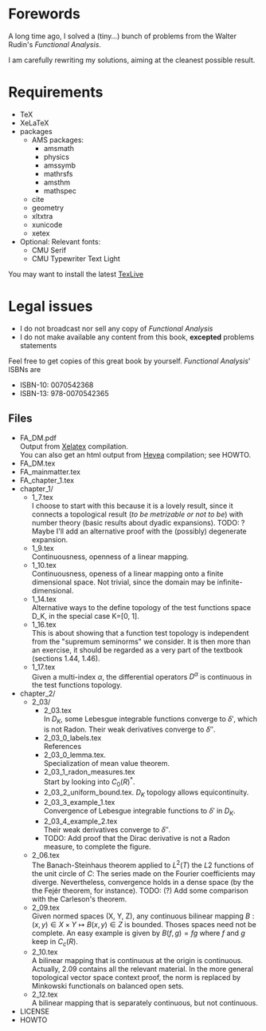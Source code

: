 # Forewords
A long time ago, I solved a (tiny…) bunch of problems from the Walter Rudin's 
*Functional Analysis*.

I am carefully rewriting my solutions, aiming at the cleanest possible result.

# Requirements
- TeX
- XeLaTeX 
- packages 
  - AMS packages: 
    - amsmath
    - physics 
    - amssymb 
    - mathrsfs 
    - amsthm 
    - mathspec
  - cite
  - geometry
  - xltxtra
  - xunicode
  - xetex
- Optional: Relevant fonts:
    - CMU Serif
    - CMU Typewriter Text Light

You may want to install the latest 
[TexLive](https://www.tug.org)
# Legal issues 
- I do not broadcast nor sell any copy of *Functional Analysis*
- I do not make available any content from this book, 
    **excepted** problems statements 

Feel free to get copies of this great book by yourself. 
*Functional Analysis*' ISBNs are

- ISBN-10: 0070542368
- ISBN-13: 978-0070542365


## Files
- FA_DM.pdf  
  Output from [Xelatex](https://www.tug.org) compilation.  
  You can also get an html output from 
  [Hevea](http://hevea.inria.fr) compilation; see HOWTO.
- FA_DM.tex
- FA_mainmatter.tex
- FA_chapter_1.tex
- chapter_1/ 
  - 1_7.tex  
    I choose to start with this because it is a lovely result, since it connects 
    a topological result (*to be metrizable or not to be*) with number theory
    (basic results about dyadic expansions).
    TODO: ? Maybe I'll add an alternative proof with the (possibly) degenerate 
    expansion.
  - 1_9.tex  
    Continuousness, openness of a linear mapping.
  - 1_10.tex  
    Continuousness, openess of a linear mapping onto a finite dimensional space.
    Not trivial, since the domain may be infinite-dimensional. 
  - 1_14.tex  
    Alternative ways to the define topology of the test functions space D_K, 
    in the special case K=[0, 1].
  - 1_16.tex   
    This is about showing that a function test topology is independent 
    from the "supremum seminorms" we consider. It is then more than an exercise, 
    it should be regarded as a very part of the textbook (sections 1.44, 1.46).
  - 1_17.tex  
    Given a multi-index $\alpha$, the differential operators $D^\alpha$ is 
    continuous in the test functions topology. 
- chapter_2/ 
  - 2_03/  
      - 2_03.tex  
      In $D_K$, some Lebesgue integrable functions converge to $\delta'$, 
      which is not Radon. Their weak derivatives converge to $\delta''$.
      - 2_03_0_labels.tex  
      References
      - 2_03_0_lemma.tex.  
      Specialization of mean value theorem.
      - 2_03_1_radon_measures.tex  
      Start by looking into $C_0(R)^\ast$.
      - 2_03_2_uniform_bound.tex. 
      $D_K$ topology allows equicontinuity. 
      - 2_03_3_example_1.tex  
      Convergence of Lebesgue integrable functions to $\delta'$ in $D_K$.
      - 2_03_4_example_2.tex  
      Their weak derivatives converge to $\delta''$.  
      - TODO: Add proof that the Dirac derivative is not a Radon measure, 
      to complete the figure.
  - 2_06.tex  
    The Banach-Steinhaus theorem applied to $L^2(T)$ the $L2$ functions of the 
    unit circle of $C$: 
    The series made on the Fourier coefficients may diverge.
    Nevertheless, convergence holds in a dense space 
    (by the the Fejér theorem, for instance). 
    TODO: (?) Add some comparison with the Carleson's theorem. 
  - 2_09.tex  
    Given normed spaces (X, Y, Z), any continuous bilinear mapping 
    $B: (x, y) \in X\times Y \mapsto B(x, y) \in Z$ is bounded. 
    Thoses spaces need not be complete. An easy example is given by 
    $B(f, g)= fg$ where $f$ and $g$ keep in $C_c(R)$. 
  - 2_10.tex  
    A bilinear mapping that is continuous at the origin is continuous. 
    Actually, 2.09 contains all the relevant material. 
    In the more general topological vector space context proof, 
    the norm is replaced by Minkowski functionals on balanced open sets.
  - 2_12.tex  
    A bilinear mapping that is separately continuous, but not continuous.
- LICENSE
- HOWTO
